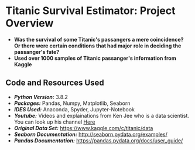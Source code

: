 # Titanic Survival Estimator: Project Overview #
* **Was the survival of some Titanic's passangers a mere coincidence? Or there were certain conditions that had major**
**role in deciding the passanger's fate?**
* **Used over 1000 samples of Titanic passanger's information from Kaggle**

## Code and Resources Used
* ***Python Version:*** 3.8.2
* ***Packages:*** Pandas, Numpy, Matplotlib, Seaborn
* ***IDES Used:*** Anaconda, Spyder, Jupyter-Notebook
* ***Youtube:*** Videos and explainations from Ken Jee who is a data scientist. You can look up his channel [Here](https://www.youtube.com/channel/UCiT9RITQ9PW6BhXK0y2jaeg)
* ***Original Data Set:*** <https://www.kaggle.com/c/titanic/data>
* ***Seaborn Documentation:*** <http://seaborn.pydata.org/examples/>
* ***Pandas Documentation:*** <https://pandas.pydata.org/docs/user_guide/>

    
